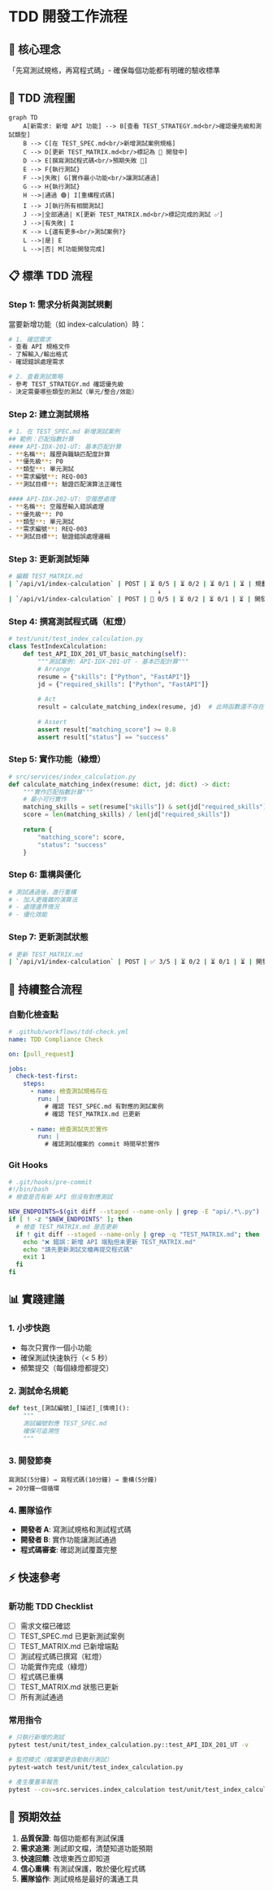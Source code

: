 # TDD 開發工作流程

## 🎯 核心理念
「先寫測試規格，再寫程式碼」- 確保每個功能都有明確的驗收標準

## 🔄 TDD 流程圖

```mermaid
graph TD
    A[新需求: 新增 API 功能] --> B[查看 TEST_STRATEGY.md<br/>確認優先級和測試類型]
    B --> C[在 TEST_SPEC.md<br/>新增測試案例規格]
    C --> D[更新 TEST_MATRIX.md<br/>標記為 🔄 開發中]
    D --> E[撰寫測試程式碼<br/>預期失敗 🔴]
    E --> F{執行測試}
    F -->|失敗| G[實作最小功能<br/>讓測試通過]
    G --> H{執行測試}
    H -->|通過 🟢| I[重構程式碼]
    I --> J[執行所有相關測試]
    J -->|全部通過| K[更新 TEST_MATRIX.md<br/>標記完成的測試 ✅]
    J -->|有失敗| I
    K --> L{還有更多<br/>測試案例?}
    L -->|是| E
    L -->|否| M[功能開發完成]
```

## 📋 標準 TDD 流程

### Step 1: 需求分析與測試規劃
當要新增功能（如 index-calculation）時：

```bash
# 1. 確認需求
- 查看 API 規格文件
- 了解輸入/輸出格式
- 確認錯誤處理需求

# 2. 查看測試策略
- 參考 TEST_STRATEGY.md 確認優先級
- 決定需要哪些類型的測試（單元/整合/效能）
```

### Step 2: 建立測試規格
```bash
# 1. 在 TEST_SPEC.md 新增測試案例
## 範例：匹配指數計算
#### API-IDX-201-UT: 基本匹配計算
- **名稱**: 履歷與職缺匹配度計算
- **優先級**: P0
- **類型**: 單元測試
- **需求編號**: REQ-003
- **測試目標**: 驗證匹配演算法正確性

#### API-IDX-202-UT: 空履歷處理
- **名稱**: 空履歷輸入錯誤處理
- **優先級**: P0
- **類型**: 單元測試
- **需求編號**: REQ-003
- **測試目標**: 驗證錯誤處理邏輯
```

### Step 3: 更新測試矩陣
```bash
# 編輯 TEST_MATRIX.md
| `/api/v1/index-calculation` | POST | ⏳ 0/5 | ⏳ 0/2 | ⏳ 0/1 | ⏳ | 規劃中 | 2025-08-15 |
                                         ↓
| `/api/v1/index-calculation` | POST | 🔄 0/5 | ⏳ 0/2 | ⏳ 0/1 | ⏳ | 開發中 | 2025-08-15 |
```

### Step 4: 撰寫測試程式碼（紅燈）
```python
# test/unit/test_index_calculation.py
class TestIndexCalculation:
    def test_API_IDX_201_UT_basic_matching(self):
        """測試案例: API-IDX-201-UT - 基本匹配計算"""
        # Arrange
        resume = {"skills": ["Python", "FastAPI"]}
        jd = {"required_skills": ["Python", "FastAPI"]}
        
        # Act
        result = calculate_matching_index(resume, jd)  # 此時函數還不存在
        
        # Assert
        assert result["matching_score"] >= 0.8
        assert result["status"] == "success"
```

### Step 5: 實作功能（綠燈）
```python
# src/services/index_calculation.py
def calculate_matching_index(resume: dict, jd: dict) -> dict:
    """實作匹配指數計算"""
    # 最小可行實作
    matching_skills = set(resume["skills"]) & set(jd["required_skills"])
    score = len(matching_skills) / len(jd["required_skills"])
    
    return {
        "matching_score": score,
        "status": "success"
    }
```

### Step 6: 重構與優化
```python
# 測試通過後，進行重構
# - 加入更複雜的演算法
# - 處理邊界情況
# - 優化效能
```

### Step 7: 更新測試狀態
```bash
# 更新 TEST_MATRIX.md
| `/api/v1/index-calculation` | POST | ✅ 3/5 | ⏳ 0/2 | ⏳ 0/1 | ⏳ | 開發中 | 2025-08-15 |
```

## 🔄 持續整合流程

### 自動化檢查點
```yaml
# .github/workflows/tdd-check.yml
name: TDD Compliance Check

on: [pull_request]

jobs:
  check-test-first:
    steps:
      - name: 檢查測試規格存在
        run: |
          # 確認 TEST_SPEC.md 有對應的測試案例
          # 確認 TEST_MATRIX.md 已更新
          
      - name: 檢查測試先於實作
        run: |
          # 確認測試檔案的 commit 時間早於實作
```

### Git Hooks
```bash
# .git/hooks/pre-commit
#!/bin/bash
# 檢查是否有新 API 但沒有對應測試

NEW_ENDPOINTS=$(git diff --staged --name-only | grep -E "api/.*\.py")
if [ ! -z "$NEW_ENDPOINTS" ]; then
  # 檢查 TEST_MATRIX.md 是否更新
  if ! git diff --staged --name-only | grep -q "TEST_MATRIX.md"; then
    echo "❌ 錯誤：新增 API 端點但未更新 TEST_MATRIX.md"
    echo "請先更新測試文檔再提交程式碼"
    exit 1
  fi
fi
```

## 📊 實踐建議

### 1. 小步快跑
- 每次只實作一個小功能
- 確保測試快速執行（< 5 秒）
- 頻繁提交（每個綠燈都提交）

### 2. 測試命名規範
```python
def test_[測試編號]_[描述]_[情境]():
    """
    測試編號對應 TEST_SPEC.md
    確保可追溯性
    """
```

### 3. 開發節奏
```
寫測試(5分鐘) → 寫程式碼(10分鐘) → 重構(5分鐘)
= 20分鐘一個循環
```

### 4. 團隊協作
- **開發者 A**: 寫測試規格和測試程式碼
- **開發者 B**: 實作功能讓測試通過
- **程式碼審查**: 確認測試覆蓋完整

## ⚡ 快速參考

### 新功能 TDD Checklist
- [ ] 需求文檔已確認
- [ ] TEST_SPEC.md 已更新測試案例
- [ ] TEST_MATRIX.md 已新增端點
- [ ] 測試程式碼已撰寫（紅燈）
- [ ] 功能實作完成（綠燈）
- [ ] 程式碼已重構
- [ ] TEST_MATRIX.md 狀態已更新
- [ ] 所有測試通過

### 常用指令
```bash
# 只執行新增的測試
pytest test/unit/test_index_calculation.py::test_API_IDX_201_UT -v

# 監控模式（檔案變更自動執行測試）
pytest-watch test/unit/test_index_calculation.py

# 產生覆蓋率報告
pytest --cov=src.services.index_calculation test/unit/test_index_calculation.py
```

## 🎯 預期效益

1. **品質保證**: 每個功能都有測試保護
2. **需求追溯**: 測試即文檔，清楚知道功能預期
3. **快速回饋**: 改壞東西立即知道
4. **信心重構**: 有測試保護，敢於優化程式碼
5. **團隊協作**: 測試規格是最好的溝通工具